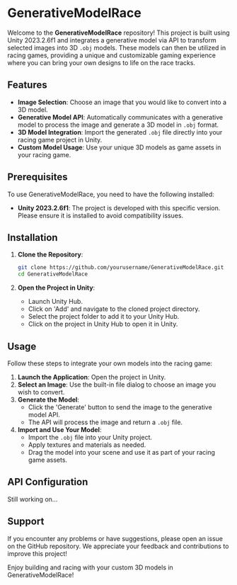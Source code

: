 # GenerativeModelRace

Welcome to the **GenerativeModelRace** repository! This project is built using Unity 2023.2.6f1 and integrates a generative model via API to transform selected images into 3D `.obj` models. These models can then be utilized in racing games, providing a unique and customizable gaming experience where you can bring your own designs to life on the race tracks.

## Features
- **Image Selection**: Choose an image that you would like to convert into a 3D model.
- **Generative Model API**: Automatically communicates with a generative model to process the image and generate a 3D model in `.obj` format.
- **3D Model Integration**: Import the generated `.obj` file directly into your racing game project in Unity.
- **Custom Model Usage**: Use your unique 3D models as game assets in your racing game.

## Prerequisites
To use GenerativeModelRace, you need to have the following installed:
- **Unity 2023.2.6f1**: The project is developed with this specific version. Please ensure it is installed to avoid compatibility issues.

## Installation

1. **Clone the Repository**:
   ```bash
   git clone https://github.com/yourusername/GenerativeModelRace.git
   cd GenerativeModelRace
   ```

2. **Open the Project in Unity**:
   - Launch Unity Hub.
   - Click on 'Add' and navigate to the cloned project directory.
   - Select the project folder to add it to your Unity Hub.
   - Click on the project in Unity Hub to open it in Unity.

## Usage
Follow these steps to integrate your own models into the racing game:

1. **Launch the Application**: Open the project in Unity.
2. **Select an Image**: Use the built-in file dialog to choose an image you wish to convert.
3. **Generate the Model**:
   - Click the 'Generate' button to send the image to the generative model API.
   - The API will process the image and return a `.obj` file.
4. **Import and Use Your Model**:
   - Import the `.obj` file into your Unity project.
   - Apply textures and materials as needed.
   - Drag the model into your scene and use it as part of your racing game assets.

## API Configuration
Still working on...

## Support
If you encounter any problems or have suggestions, please open an issue on the GitHub repository. We appreciate your feedback and contributions to improve this project!

Enjoy building and racing with your custom 3D models in GenerativeModelRace!
